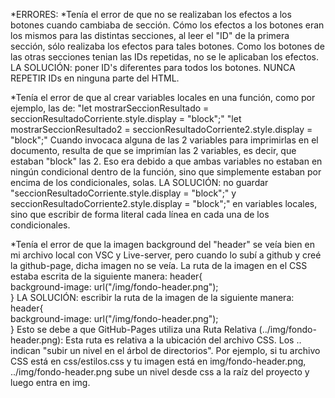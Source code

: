 *ERRORES:
*Tenía el error de que no se realizaban los efectos a los botones cuando cambiaba de sección. 
Cómo los efectos a los botones eran los mismos para las distintas secciones, al leer el "ID"
de la primera sección, sólo realizaba los efectos para tales botones. 
Como los botones de las otras secciones tenian las IDs repetidas, no se le aplicaban los efectos. 
LA SOLUCIÓN: poner ID's diferentes para todos los botones. NUNCA REPETIR IDs en ninguna parte del HTML.

*Tenía el error de que al crear variables locales en una función, como por ejemplo, las de: 
"let mostrarSeccionResultado = seccionResultadoCorriente.style.display = "block";" 
"let mostrarSeccionResultado2 = seccionResultadoCorriente2.style.display = "block";"
Cuando invocaca alguna de las 2 variables para imprimirlas en el documento, resulta de que se imprimían
las 2 variables, es decir, que estaban "block" las 2. Eso era debido a que ambas variables no estaban
en ningún condicional dentro de la función, sino que simplemente estaban por encima de los condicionales, 
solas. 
LA SOLUCIÓN: no guardar "seccionResultadoCorriente.style.display = "block";" y seccionResultadoCorriente2.style.display = "block";"
en variables locales, sino que escribir de forma literal cada línea en cada una de los condicionales. 

*Tenía el error de que la imagen background del "header" se veía bien en mi archivo local con VSC y Live-server, pero cuando lo 
subí a github y creé la github-page, dicha imagen no se veía. La ruta de la imagen en el CSS estaba escrita de la siguiente manera:
header{       
    background-image: url("/img/fondo-header.png");    
}
LA SOLUCIÓN: escribir la ruta de la imagen de la siguiente manera: 
header{       
    background-image: url("/img/fondo-header.png");    
}
Esto se debe a que GitHub-Pages utiliza una Ruta Relativa (../img/fondo-header.png): Esta ruta es relativa a la ubicación del archivo CSS. 
Los .. indican "subir un nivel en el árbol de directorios". Por ejemplo, si tu archivo CSS está en css/estilos.css y tu imagen está en 
img/fondo-header.png, ../img/fondo-header.png sube un nivel desde css a la raíz del proyecto y luego entra en img.